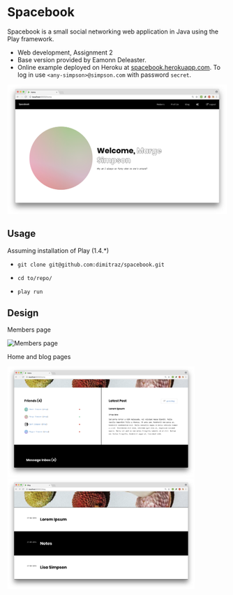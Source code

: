 # Spacebook 

Spacebook is a small social networking web application in Java using the Play framework.

* Web development, Assignment 2 
* Base version provided by Eamonn Deleaster.
* Online example deployed on Heroku at [spacebook.herokuapp.com](http://dimitra-spacebook.herokuapp.com). To log in use `<any-simpson>@simpson.com` with password `secret`.

![Spacebook](./images/spacebook_home.png)

## Usage

Assuming installation of Play (1.4.*)

* `git clone git@github.com:dimitraz/spacebook.git`

* `cd to/repo/`

* `play run` 

## Design

Members page

![Members page](./images/spacebook_members.gif)

Home and blog pages

<img src="./images/spacebook_home2.png" width="430"> <img src="./images/spacebook_blog.png" width="430">
